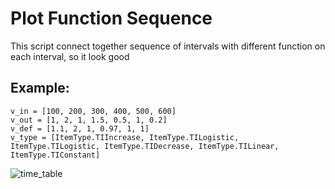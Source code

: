 # Plot Function Sequence
This script connect together sequence of intervals with different function on each interval, so it look good

## Example:

```
v_in = [100, 200, 300, 400, 500, 600]
v_out = [1, 2, 1, 1.5, 0.5, 1, 0.2]
v_def = [1.1, 2, 1, 0.97, 1, 1]
v_type = [ItemType.TIIncrease, ItemType.TILogistic, ItemType.TILogistic, ItemType.TIDecrease, ItemType.TILinear, ItemType.TIConstant]
```

![time_table](https://cloud.githubusercontent.com/assets/5472900/8210797/5143f2ba-151c-11e5-8619-c88b677222ae.png)

